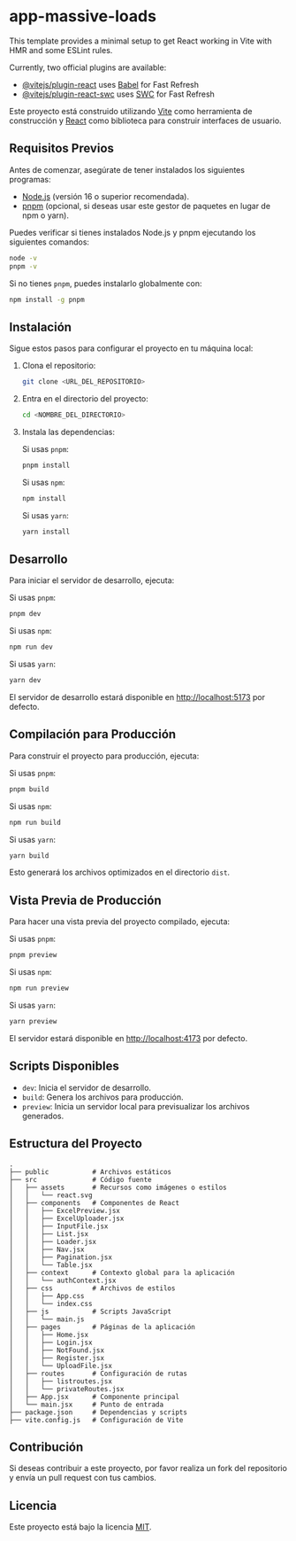 # app-massive-loads

This template provides a minimal setup to get React working in Vite with HMR and some ESLint rules.

Currently, two official plugins are available:

- [@vitejs/plugin-react](https://github.com/vitejs/vite-plugin-react/blob/main/packages/plugin-react/README.md) uses [Babel](https://babeljs.io/) for Fast Refresh
- [@vitejs/plugin-react-swc](https://github.com/vitejs/vite-plugin-react-swc) uses [SWC](https://swc.rs/) for Fast Refresh

Este proyecto está construido utilizando [Vite](https://vitejs.dev/) como herramienta de construcción y [React](https://reactjs.org/) como biblioteca para construir interfaces de usuario.

## Requisitos Previos

Antes de comenzar, asegúrate de tener instalados los siguientes programas:

- [Node.js](https://nodejs.org/) (versión 16 o superior recomendada).
- [pnpm](https://pnpm.io/) (opcional, si deseas usar este gestor de paquetes en lugar de npm o yarn).

Puedes verificar si tienes instalados Node.js y pnpm ejecutando los siguientes comandos:

```bash
node -v
pnpm -v
```

Si no tienes `pnpm`, puedes instalarlo globalmente con:

```bash
npm install -g pnpm
```

## Instalación

Sigue estos pasos para configurar el proyecto en tu máquina local:

1. Clona el repositorio:

   ```bash
   git clone <URL_DEL_REPOSITORIO>
   ```

2. Entra en el directorio del proyecto:

   ```bash
   cd <NOMBRE_DEL_DIRECTORIO>
   ```

3. Instala las dependencias:

   Si usas `pnpm`:
   ```bash
   pnpm install
   ```

   Si usas `npm`:
   ```bash
   npm install
   ```

   Si usas `yarn`:
   ```bash
   yarn install
   ```

## Desarrollo

Para iniciar el servidor de desarrollo, ejecuta:

Si usas `pnpm`:
```bash
pnpm dev
```

Si usas `npm`:
```bash
npm run dev
```

Si usas `yarn`:
```bash
yarn dev
```

El servidor de desarrollo estará disponible en [http://localhost:5173](http://localhost:5173) por defecto.

## Compilación para Producción

Para construir el proyecto para producción, ejecuta:

Si usas `pnpm`:
```bash
pnpm build
```

Si usas `npm`:
```bash
npm run build
```

Si usas `yarn`:
```bash
yarn build
```

Esto generará los archivos optimizados en el directorio `dist`.

## Vista Previa de Producción

Para hacer una vista previa del proyecto compilado, ejecuta:

Si usas `pnpm`:
```bash
pnpm preview
```

Si usas `npm`:
```bash
npm run preview
```

Si usas `yarn`:
```bash
yarn preview
```

El servidor estará disponible en [http://localhost:4173](http://localhost:4173) por defecto.

## Scripts Disponibles

- `dev`: Inicia el servidor de desarrollo.
- `build`: Genera los archivos para producción.
- `preview`: Inicia un servidor local para previsualizar los archivos generados.

## Estructura del Proyecto

```
.
├── public           # Archivos estáticos
├── src              # Código fuente
│   ├── assets       # Recursos como imágenes o estilos
│   │   └── react.svg
│   ├── components   # Componentes de React
│   │   ├── ExcelPreview.jsx
│   │   ├── ExcelUploader.jsx
│   │   ├── InputFile.jsx
│   │   ├── List.jsx
│   │   ├── Loader.jsx
│   │   ├── Nav.jsx
│   │   ├── Pagination.jsx
│   │   └── Table.jsx
│   ├── context      # Contexto global para la aplicación
│   │   └── authContext.jsx
│   ├── css          # Archivos de estilos
│   │   ├── App.css
│   │   └── index.css
│   ├── js           # Scripts JavaScript
│   │   └── main.js
│   ├── pages        # Páginas de la aplicación
│   │   ├── Home.jsx
│   │   ├── Login.jsx
│   │   ├── NotFound.jsx
│   │   ├── Register.jsx
│   │   └── UploadFile.jsx
│   ├── routes       # Configuración de rutas
│   │   ├── listroutes.jsx
│   │   └── privateRoutes.jsx
│   ├── App.jsx      # Componente principal
│   └── main.jsx     # Punto de entrada
├── package.json     # Dependencias y scripts
├── vite.config.js   # Configuración de Vite
```

## Contribución

Si deseas contribuir a este proyecto, por favor realiza un fork del repositorio y envía un pull request con tus cambios.

## Licencia

Este proyecto está bajo la licencia [MIT](./LICENSE).
